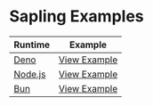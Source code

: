 # Sapling Examples

| Runtime | Example |
|---------|---------|
| [Deno](https://deno.land/) | [View Example](https://github.com/withsapling/examples/tree/main/deno) |
| [Node.js](https://nodejs.org/) | [View Example](https://github.com/withsapling/examples/tree/main/node) |
| [Bun](https://bun.sh/) | [View Example](https://github.com/withsapling/examples/tree/main/bun) |

